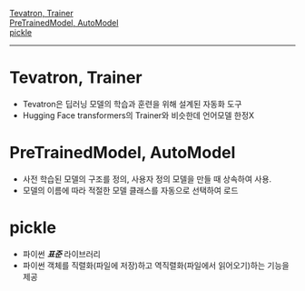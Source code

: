 [Tevatron, Trainer](https://github.com/2jimoo/wiki-in-my-brain/blob/main/research-log/library_code_review.md#tevatron-trainer)  
[PreTrainedModel, AutoModel](https://github.com/2jimoo/wiki-in-my-brain/blob/main/research-log/library_code_review.md#pretrainedmodel-automodel)  
[pickle]()  

---

# Tevatron, Trainer
- Tevatron은 딥러닝 모델의 학습과 훈련을 위해 설계된 자동화 도구
- Hugging Face transformers의 Trainer와 비슷한데 언어모델 한정X


# PreTrainedModel, AutoModel
- 사전 학습된 모델의 구조를 정의, 사용자 정의 모델을 만들 때 상속하여 사용.
- 모델의 이름에 따라 적절한 모델 클래스를 자동으로 선택하여 로드

# pickle
- 파이썬 ***표준*** 라이브러리
- 파이썬 객체를 직렬화(파일에 저장)하고 역직렬화(파일에서 읽어오기)하는 기능을 제공
